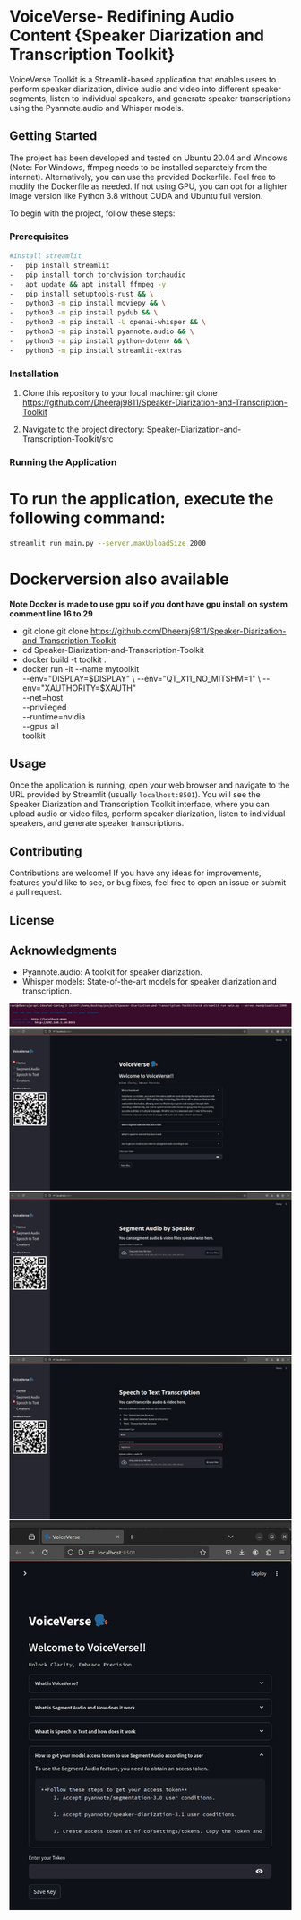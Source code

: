 ﻿# VoiceVerse- Redifining Audio Content {Speaker Diarization and Transcription Toolkit}

VoiceVerse Toolkit is a Streamlit-based application that enables users to perform speaker diarization, divide audio and video into different speaker segments, listen to individual speakers, and generate speaker transcriptions using the Pyannote.audio and Whisper models.

## Getting Started

The project has been developed and tested on Ubuntu 20.04 and Windows (Note: For Windows, ffmpeg needs to be installed separately from the internet). Alternatively, you can use the provided Dockerfile. Feel free to modify the Dockerfile as needed. If not using GPU, you can opt for a lighter image version like Python 3.8 without CUDA and Ubuntu full version.

To begin with the project, follow these steps:




### Prerequisites
```bash
#install streamlit
-   pip install streamlit
-   pip install torch torchvision torchaudio
-   apt update && apt install ffmpeg -y
-   pip install setuptools-rust && \
-   python3 -m pip install moviepy && \
-   python3 -m pip install pydub && \
-   python3 -m pip install -U openai-whisper && \
-   python3 -m pip install pyannote.audio && \
-   python3 -m pip install python-dotenv && \
-   python3 -m pip install streamlit-extras

```
### Installation

1. Clone this repository to your local machine:
    git clone <https://github.com/Dheeraj9811/Speaker-Diarization-and-Transcription-Toolkit>

2. Navigate to the project directory: Speaker-Diarization-and-Transcription-Toolkit/src


### Running the Application

# To run the application, execute the following command:
```bash 
streamlit run main.py --server.maxUploadSize 2000
```



# Dockerversion also available 
 **Note Docker is made to use gpu so if you dont have gpu install on system comment line 16 to 29**
- git clone git clone https://github.com/Dheeraj9811/Speaker-Diarization-and-Transcription-Toolkit
- cd Speaker-Diarization-and-Transcription-Toolkit
- docker build -t toolkit .
- docker run -it --name mytoolkit \
    --env="DISPLAY=$DISPLAY" \
    --env="QT_X11_NO_MITSHM=1" \
    --env="XAUTHORITY=$XAUTH" \
    --net=host \
    --privileged \
    --runtime=nvidia \
    --gpus all \
    toolkit


## Usage

Once the application is running, open your web browser and navigate to the URL provided by Streamlit (usually `localhost:8501`). You will see the Speaker Diarization and Transcription Toolkit interface, where you can upload audio or video files, perform speaker diarization, listen to individual speakers, and generate speaker transcriptions.

## Contributing

Contributions are welcome! If you have any ideas for improvements, features you'd like to see, or bug fixes, feel free to open an issue or submit a pull request.

## License



## Acknowledgments

- Pyannote.audio: A toolkit for speaker diarization.
- Whisper models: State-of-the-art models for speaker diarization and transcription.

<!-- images of project -->
<img src="/img/projectimg1.png" alt="cmd">
<img src="/img/projectimg2.png" alt="homepage">
<img src="/img/projectimg3.png" alt="Diarization page">
<img src="/img/projectimg4.png" alt="project image">
<img src="/img/projectimg5.png" alt="mobile view">


